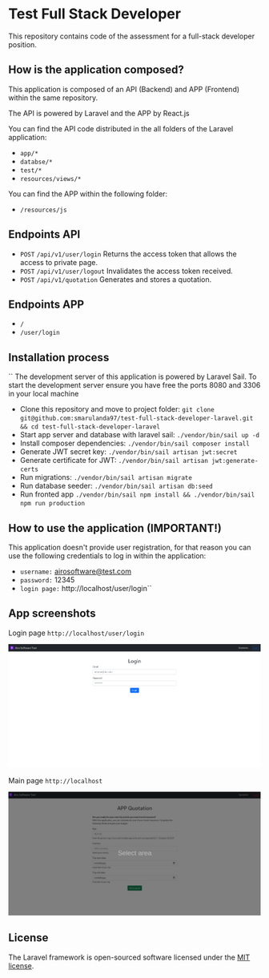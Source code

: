 # Test Full Stack Developer

This repository contains code of the assessment for a full-stack developer position.

## How is the application composed?

This application is composed of an API (Backend) and APP (Frontend) within the same repository.

The API is powered by Laravel and the APP by React.js

You can find the API code distributed in the all folders of the Laravel application:
- `app/*`
- `databse/*`
- `test/*`
- `resources/views/*`

You can find the APP within the following folder:
- `/resources/js`

## Endpoints API

- `POST` `/api/v1/user/login` Returns the access token that allows the access to private page. 
- `POST` `/api/v1/user/logout` Invalidates the access token received.
- `POST` `/api/v1/quotation` Generates and stores a quotation.
 
## Endpoints APP

- `/`
- `/user/login`

## Installation process
``
The development server of this application is powered by Laravel Sail. To start the development server ensure you have 
free the ports 8080 and 3306 in your local machine

- Clone this repository and move to project folder: `git clone git@github.com:smarulanda97/test-full-stack-developer-laravel.git && cd test-full-stack-developer-laravel`
- Start app server and database with laravel sail: `./vendor/bin/sail up -d`
- Install composer dependencies: `./vendor/bin/sail composer install`
- Generate JWT secret key: `./vendor/bin/sail artisan jwt:secret`
- Generate certificate for JWT: `./vendor/bin/sail artisan jwt:generate-certs`
- Run migrations: `./vendor/bin/sail artisan migrate`
- Run database seeder: `./vendor/bin/sail artisan db:seed`
- Run fronted app `./vendor/bin/sail npm install && ./vendor/bin/sail npm run production`

## How to use the application (IMPORTANT!)

This application doesn't provide user registration, for that reason you can use the following credentials to log in within the application:

- `username:` airosoftware@test.com
- `password:` 12345
- `login page:` http://localhost/user/login``

## App screenshots

Login page `http://localhost/user/login`

<p align="center"><img src="./.readme-statics/screen_login_page.png"></p>

Main page `http://localhost`

<p align="center"><img src="./.readme-statics/screen_main_page.png"></p>

## License

The Laravel framework is open-sourced software licensed under the [MIT license](https://opensource.org/licenses/MIT).
